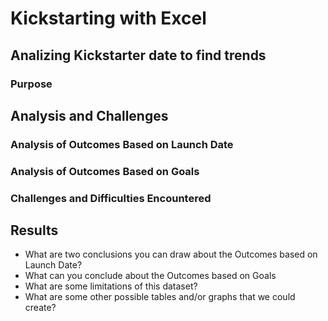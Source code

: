 # Kickstarting with Excel
## Analizing Kickstarter date to find trends
### Purpose
## Analysis and Challenges
### Analysis of Outcomes Based on Launch Date
### Analysis of Outcomes Based on Goals
### Challenges and Difficulties Encountered
## Results
- What are two conclusions you can draw about the Outcomes based on Launch Date?
- What can you conclude about the Outcomes based on Goals
- What are some limitations of this dataset?
- What are some other possible tables and/or graphs that we could create?
